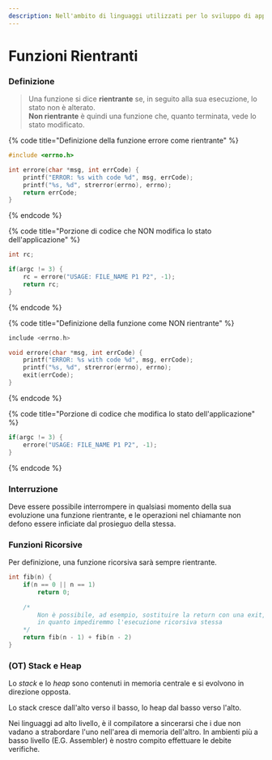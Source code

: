 ```yaml
---
description: Nell'ambito di linguaggi utilizzati per lo sviluppo di applicazioni locali
---
```


# Funzioni Rientranti

### Definizione

> Una funzione si dice **rientrante** se, in seguito alla sua esecuzione, lo stato non è alterato.  
> **Non rientrante** è quindi una funzione che, quanto terminata, vede lo stato modificato.

{% code title="Definizione della funzione errore come rientrante" %}
```c
#include <errno.h>

int errore(char *msg, int errCode) {
    printf("ERROR: %s with code %d", msg, errCode);
    printf("%s, %d", strerror(errno), errno);
    return errCode;
}
```
{% endcode %}

{% code title="Porzione di codice che NON modifica lo stato dell\'applicazione" %}
```c
int rc;

if(argc != 3) {
    rc = errore("USAGE: FILE_NAME P1 P2", -1);
    return rc;
}
```
{% endcode %}

{% code title="Definizione della funzione come NON rientrante" %}
```c
include <errno.h>

void errore(char *msg, int errCode) {
    printf("ERROR: %s with code %d", msg, errCode);
    printf("%s, %d", strerror(errno), errno);
    exit(errCode);
}
```
{% endcode %}

{% code title="Porzione di codice che modifica lo stato dell\'applicazione" %}
```c
if(argc != 3) {
    errore("USAGE: FILE_NAME P1 P2", -1);
}
```
{% endcode %}

### Interruzione

Deve essere possibile interrompere in qualsiasi momento della sua evoluzione una funzione rientrante, e le operazioni nel chiamante non defono essere inficiate dal prosieguo della stessa.

### Funzioni Ricorsive

Per definizione, una funzione ricorsiva sarà sempre rientrante.

```c
int fib(n) {
    if(n == 0 || n == 1)
        return 0;
    
    /* 
        Non è possibile, ad esempio, sostituire la return con una exit,
        in quanto impediremmo l'esecuzione ricorsiva stessa
    */
    return fib(n - 1) + fib(n - 2) 
}
```

### \(OT\) Stack e Heap

Lo _stack_ e lo _heap_ sono contenuti in memoria centrale e si evolvono in direzione opposta. 

Lo stack cresce dall'alto verso il basso, lo heap dal basso verso l'alto. 

Nei linguaggi ad alto livello, è il compilatore a sincerarsi che i due non vadano a strabordare l'uno nell'area di memoria dell'altro. In ambienti più a basso livello \(E.G. Assembler\) è nostro compito effettuare le debite verifiche.

